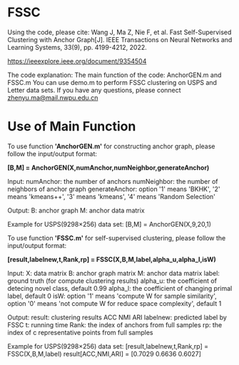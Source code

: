# FSSC

Using the code, please cite:
Wang J, Ma Z, Nie F, et al. Fast Self-Supervised Clustering with Anchor Graph[J]. IEEE Transactions on Neural Networks and Learning Systems, 33(9), pp. 4199-4212, 2022.

https://ieeexplore.ieee.org/document/9354504

The code explanation: 
The main function of the code: AnchorGEN.m and FSSC.m
You can use demo.m to perform FSSC clustering on USPS and Letter data sets. 
If you have any questions, please connect zhenyu.ma@mail.nwpu.edu.cn

# Use of Main Function
To use function **'AnchorGEN.m'** for constructing anchor graph, please follow the input/output format:

**[B,M] = AnchorGEN(X,numAnchor,numNeighbor,generateAnchor)**

Input:
numAnchor: the number of anchors
numNeighbor: the number of neighbors of anchor graph
generateAnchor: option '1' means 'BKHK', '2' means 'kmeans++', '3' means 'kmeans', '4' means 'Random Selection'

Output:
B: anchor graph
M: anchor data matrix

Example for USPS(9298$\times$256) data set: [B,M] = AnchorGEN(X,9,20,1)

To use function **'FSSC.m'** for self-supervised clustering, please follow the input/output format:

**[result,labelnew,t,Rank,rp] = FSSC(X,B,M,label,alpha_u,alpha_l,isW)**

Input:
X: data matrix
B: anchor graph matrix
M: anchor data matrix
label: ground truth (for compute clustering results)
alpha_u: the coefficient of detecing novel class, default 0.99
alpha_l: the coefficient of changing primal label, default 0
isW: option '1' means 'compute W for sample similarity', option '0' means 'not compute W for reduce space complexity', default 1

Output:
result: clustering results ACC NMI ARI
labelnew: predicted label by FSSC
t: running time
Rank: the index of anchors from full samples
rp: the index of c representative points from full samples

Example for USPS(9298$\times$256) data set: [result,labelnew,t,Rank,rp] = FSSC(X,B,M,label)
result[ACC,NMI,ARI] = [0.7029 0.6636 0.6027]
